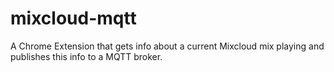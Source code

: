 # mixcloud-mqtt
A Chrome Extension that gets info about a current Mixcloud mix playing and publishes this info to a MQTT broker.